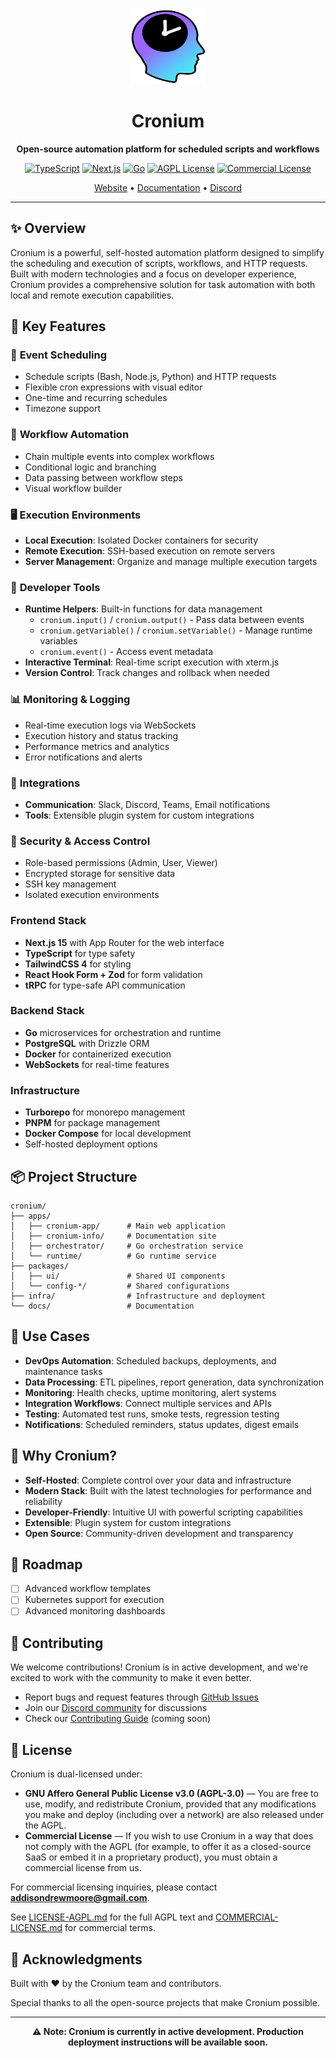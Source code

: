 <div align="center">
  <img src="apps/cronium-info/public/assets/logo-icon.svg" alt="Cronium Logo" width="120" height="120" />
  
  # Cronium
  
  **Open-source automation platform for scheduled scripts and workflows**
  
  [![TypeScript](https://img.shields.io/badge/TypeScript-5.0+-blue.svg)](https://www.typescriptlang.org/)
  [![Next.js](https://img.shields.io/badge/Next.js-15-black.svg)](https://nextjs.org/)
  [![Go](https://img.shields.io/badge/Go-1.21+-00ADD8.svg)](https://golang.org/)
  [![AGPL License](https://img.shields.io/badge/license-AGPL-blue.svg)](LICENSE-AGPL.md)
  [![Commercial License](https://img.shields.io/badge/license-Commercial-blue.svg)](COMMERCIAL-LICENSE.md)
  
  [Website](https://cronium.app) • [Documentation](https://cronium.app/docs) • [Discord](https://discord.gg/cronium)
</div>

---

## ✨ Overview

Cronium is a powerful, self-hosted automation platform designed to simplify the scheduling and execution of scripts, workflows, and HTTP requests. Built with modern technologies and a focus on developer experience, Cronium provides a comprehensive solution for task automation with both local and remote execution capabilities.

## 🚀 Key Features

### 📅 **Event Scheduling**

- Schedule scripts (Bash, Node.js, Python) and HTTP requests
- Flexible cron expressions with visual editor
- One-time and recurring schedules
- Timezone support

### 🔄 **Workflow Automation**

- Chain multiple events into complex workflows
- Conditional logic and branching
- Data passing between workflow steps
- Visual workflow builder

### 🖥️ **Execution Environments**

- **Local Execution**: Isolated Docker containers for security
- **Remote Execution**: SSH-based execution on remote servers
- **Server Management**: Organize and manage multiple execution targets

### 🔧 **Developer Tools**

- **Runtime Helpers**: Built-in functions for data management
  - `cronium.input()` / `cronium.output()` - Pass data between events
  - `cronium.getVariable()` / `cronium.setVariable()` - Manage runtime variables
  - `cronium.event()` - Access event metadata
- **Interactive Terminal**: Real-time script execution with xterm.js
- **Version Control**: Track changes and rollback when needed

### 📊 **Monitoring & Logging**

- Real-time execution logs via WebSockets
- Execution history and status tracking
- Performance metrics and analytics
- Error notifications and alerts

### 🔌 **Integrations**

- **Communication**: Slack, Discord, Teams, Email notifications
- **Tools**: Extensible plugin system for custom integrations

### 🔐 **Security & Access Control**

- Role-based permissions (Admin, User, Viewer)
- Encrypted storage for sensitive data
- SSH key management
- Isolated execution environments

### **Frontend Stack**

- **Next.js 15** with App Router for the web interface
- **TypeScript** for type safety
- **TailwindCSS 4** for styling
- **React Hook Form + Zod** for form validation
- **tRPC** for type-safe API communication

### **Backend Stack**

- **Go** microservices for orchestration and runtime
- **PostgreSQL** with Drizzle ORM
- **Docker** for containerized execution
- **WebSockets** for real-time features

### **Infrastructure**

- **Turborepo** for monorepo management
- **PNPM** for package management
- **Docker Compose** for local development
- Self-hosted deployment options

## 📦 Project Structure

```
cronium/
├── apps/
│   ├── cronium-app/      # Main web application
│   ├── cronium-info/     # Documentation site
│   ├── orchestrator/     # Go orchestration service
│   └── runtime/          # Go runtime service
├── packages/
│   ├── ui/               # Shared UI components
│   └── config-*/         # Shared configurations
├── infra/                # Infrastructure and deployment
└── docs/                 # Documentation
```

## 🎯 Use Cases

- **DevOps Automation**: Scheduled backups, deployments, and maintenance tasks
- **Data Processing**: ETL pipelines, report generation, data synchronization
- **Monitoring**: Health checks, uptime monitoring, alert systems
- **Integration Workflows**: Connect multiple services and APIs
- **Testing**: Automated test runs, smoke tests, regression testing
- **Notifications**: Scheduled reminders, status updates, digest emails

## 🌟 Why Cronium?

- **Self-Hosted**: Complete control over your data and infrastructure
- **Modern Stack**: Built with the latest technologies for performance and reliability
- **Developer-Friendly**: Intuitive UI with powerful scripting capabilities
- **Extensible**: Plugin system for custom integrations
- **Open Source**: Community-driven development and transparency

## 🔮 Roadmap

- [ ] Advanced workflow templates
- [ ] Kubernetes support for execution
- [ ] Advanced monitoring dashboards

## 🤝 Contributing

We welcome contributions! Cronium is in active development, and we're excited to work with the community to make it even better.

- Report bugs and request features through [GitHub Issues](https://github.com/addison-moore/cronium/issues)
- Join our [Discord community](https://discord.gg/cronium) for discussions
- Check our [Contributing Guide](CONTRIBUTING.md) (coming soon)

## 📄 License

Cronium is dual-licensed under:

- **GNU Affero General Public License v3.0 (AGPL-3.0)** — You are free to use, modify, and redistribute Cronium, provided that any modifications you make and deploy (including over a network) are also released under the AGPL.
- **Commercial License** — If you wish to use Cronium in a way that does not comply with the AGPL (for example, to offer it as a closed-source SaaS or embed it in a proprietary product), you must obtain a commercial license from us.

For commercial licensing inquiries, please contact **[addisondrewmoore@gmail.com](mailto:addisondrewmoore@gmail.com)**.

See [LICENSE-AGPL.md](LICENSE-AGPL.md) for the full AGPL text and [COMMERCIAL-LICENSE.md](COMMERCIAL-LICENSE.md) for commercial terms.

## 🙏 Acknowledgments

Built with ❤️ by the Cronium team and contributors.

Special thanks to all the open-source projects that make Cronium possible.

---

<div align="center">
  <strong>⚠️ Note: Cronium is currently in active development. Production deployment instructions will be available soon.</strong>
</div>
